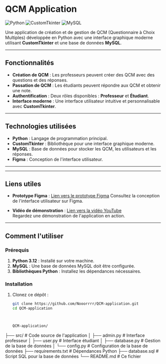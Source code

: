 # QCM Application

![Python](https://img.shields.io/badge/Python-3.12-blue)
![CustomTkinter](https://img.shields.io/badge/CustomTkinter-5.2.1-green)
![MySQL](https://img.shields.io/badge/MySQL-8.0-orange)

Une application de création et de gestion de QCM (Questionnaire à Choix Multiples) développée en Python avec une interface graphique moderne utilisant **CustomTkinter** et une base de données **MySQL**.

---

## Fonctionnalités

- **Création de QCM** : Les professeurs peuvent créer des QCM avec des questions et des réponses.
- **Passation de QCM** : Les étudiants peuvent répondre aux QCM et obtenir une note.
- **Authentification** : Deux rôles disponibles : **Professeur** et **Étudiant**.
- **Interface moderne** : Une interface utilisateur intuitive et personnalisable avec **CustomTkinter**.

---

## Technologies utilisées

- **Python** : Langage de programmation principal.
- **CustomTkinter** : Bibliothèque pour une interface graphique moderne.
- **MySQL** : Base de données pour stocker les QCM, les utilisateurs et les réponses.
- **Figma** : Conception de l'interface utilisateur.

---

---

## Liens utiles

- **Prototype Figma** : [Lien vers le prototype Figma]([https://www.figma.com/your-prototype-link](https://www.figma.com/design/dwzwWOrA3yCBxn8TW9TO4J/Untitled?node-id=0-1&t=62rFdj8bt2EggBCu-1))  
  Consultez la conception de l'interface utilisateur sur Figma.

- **Vidéo de démonstration** : [Lien vers la vidéo YouTube](https://www.youtube.com/your-video-link)  
  Regardez une démonstration de l'application en action.

---

## Comment l'utiliser
### Prérequis

1. **Python 3.12** : Installé sur votre machine.
2. **MySQL** : Une base de données MySQL doit être configurée.
3. **Bibliothèques Python** : Installez les dépendances nécessaires.

   
### Installation

1. Clonez ce dépôt :

   ```bash
   git clone https://github.com/Nooorrrr/QCM-application.git
   cd QCM-application



   QCM-application/
├── src/                  # Code source de l'application
│   ├── admin.py          # Interface professeur
│   ├── user.py           # Interface étudiant
│   ├── database.py       # Gestion de la base de données
│   └── config.py         # Configuration de la base de données
├── requirements.txt      # Dépendances Python
├── database.sql          # Script SQL pour la base de données
└── README.md             # Ce fichier
